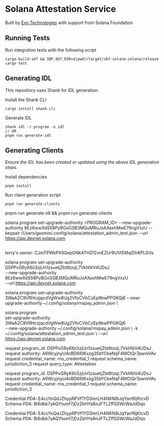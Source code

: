 # Solana Attestation Service

Built by [Exo Technologies](https://exotechnologies.xyz) with support from Solana Foundation

## Running Tests

Run integration tests with the following script

```
cargo-build-sbf && SBF_OUT_DIR=$(pwd)/target/sbf-solana-solana/release cargo test
```

## Generating IDL

This repository uses Shank for IDL generation.

Install the Shank CLI

```
cargo install shank-cli
```

Generate IDL

```
shank idl -r program -o idl
// OR
pnpm run generate-idl
```

## Generating Clients

_Ensure the IDL has been created or updated using the above IDL generation steps._

Install dependencies

```
pnpm install
```

Run client generation script

```
pnpm run generate-clients
```


pnpm run generate-idl && pnpm run generate-clients 

solana program set-upgrade-authority <PROGRAM_ID> --new-upgrade-authority 8Ez6wwXdS58PyBGxGSB3MQuMRuJsAXaxhMwE79ngVxzU --keypair /Users/gaomin/.config/solana/attestation_admin_test.json --url https://api.devnet.solana.com

## 
terry's owner: 
    CJmTPWkPX9GepGNkATHZf2vnEZUr9UVt5MqiDhKPLGVs

solana program set-upgrade-authority D5PPvGRyK6ii3zjUn1zsuetjZbt6tzqL7VkhNiV4UDsJ \
    --new-upgrade-authority 8Ez6wwXdS58PyBGxGSB3MQuMRuJsAXaxhMwE79ngVxzU \
    --url https://api.devnet.solana.com

solana program set-upgrade-authority 3WaA2C9VRHczjqcdVgWw8Ug2VfoCVbCzEp9bwPPG6Qj6
    --new-upgrade-authority ~/.config/solana/rnspay_admin.json \

solana program \
    set-upgrade-authority 3WaA2C9VRHczjqcdVgWw8Ug2VfoCVbCzEp9bwPPG6Qj6 \
    --new-upgrade-authority ~/.config/solana/rnspay_admin.json \ 
    -k ~/.config/solana/attestation_admin_test.json  \ 
    --url https://api.devnet.solana.com
 




request program_id: D5PPvGRyK6ii3zjUn1zsuetjZbt6tzqL7VkhNiV4UDsJ
request authority: A6WcyjnyU4nBD66tKxzg35bYCkeNqF4MCtQr7pwreVAv
request credential_name: rns_credential_1
request schema_name: jurisdiction_3
request query_type: Attestation


request program_id: D5PPvGRyK6ii3zjUn1zsuetjZbt6tzqL7VkhNiV4UDsJ
request authority: A6WcyjnyU4nBD66tKxzg35bYCkeNqF4MCtQr7pwreVAv
request credential_name: rns_credential_1
request schema_name: jurisdiction_3


Credential PDA: E4ccYoQdJZhypRPVf1YD3mrLH4NKN9iJqYanf6jKtcvD
Schema PDA: Bi6dbk7yAQYtumf7jDzZkHYa8nJFTLZffSSWcWaJdDqo


Credential PDA: E4ccYoQdJZhypRPVf1YD3mrLH4NKN9iJqYanf6jKtcvD
Schema PDA: Bi6dbk7yAQYtumf7jDzZkHYa8nJFTLZffSSWcWaJdDqo

 